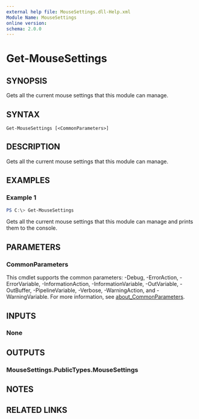 ```yaml
---
external help file: MouseSettings.dll-Help.xml
Module Name: MouseSettings
online version:
schema: 2.0.0
---
```


# Get-MouseSettings

## SYNOPSIS
Gets all the current mouse settings that this module can manage.

## SYNTAX

```
Get-MouseSettings [<CommonParameters>]
```

## DESCRIPTION
Gets all the current mouse settings that this module can manage.

## EXAMPLES

### Example 1
```powershell
PS C:\> Get-MouseSettings
```

Gets all the current mouse settings that this module can manage and prints them to the console.

## PARAMETERS

### CommonParameters
This cmdlet supports the common parameters: -Debug, -ErrorAction, -ErrorVariable, -InformationAction, -InformationVariable, -OutVariable, -OutBuffer, -PipelineVariable, -Verbose, -WarningAction, and -WarningVariable. For more information, see [about_CommonParameters](http://go.microsoft.com/fwlink/?LinkID=113216).

## INPUTS

### None

## OUTPUTS

### MouseSettings.PublicTypes.MouseSettings

## NOTES

## RELATED LINKS
